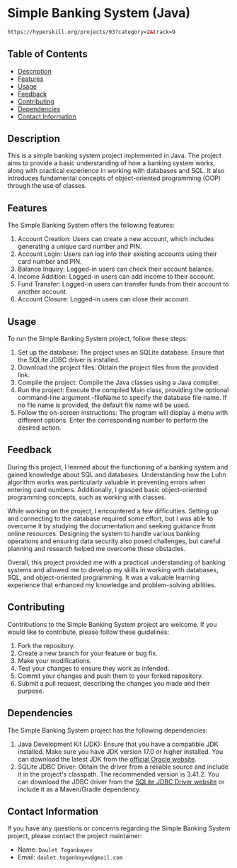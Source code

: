 # Simple Banking System (Java)
```html
https://hyperskill.org/projects/93?category=2&track=9
```

## Table of Contents
- [Description](#description)
- [Features](#features)
- [Usage](#usage)
- [Feedback](#feedback)
- [Contributing](#contributing)
- [Dependencies](#dependencies)
- [Contact Information](#contact-information)

## Description
This is a simple banking system project implemented in Java. The project aims to provide a basic understanding of how a banking system works, along with practical experience in working with databases and SQL. It also introduces fundamental concepts of object-oriented programming (OOP) through the use of classes.

## Features
The Simple Banking System offers the following features:

1. Account Creation: Users can create a new account, which includes generating a unique card number and PIN.
2. Account Login: Users can log into their existing accounts using their card number and PIN.
3. Balance Inquiry: Logged-in users can check their account balance.
4. Income Addition: Logged-in users can add income to their account.
5. Fund Transfer: Logged-in users can transfer funds from their account to another account.
6. Account Closure: Logged-in users can close their account.

## Usage
To run the Simple Banking System project, follow these steps:

1. Set up the database: The project uses an SQLite database. Ensure that the SQLite JDBC driver is installed.
2. Download the project files: Obtain the project files from the provided link.
3. Compile the project: Compile the Java classes using a Java compiler.
4. Run the project: Execute the compiled Main class, providing the optional command-line argument -fileName to specify the database file name. If no file name is provided, the default file name will be used.
5. Follow the on-screen instructions: The program will display a menu with different options. Enter the corresponding number to perform the desired action.

## Feedback
During this project, I learned about the functioning of a banking system and gained knowledge about SQL and databases. Understanding how the Luhn algorithm works was particularly valuable in preventing errors when entering card numbers. Additionally, I grasped basic object-oriented programming concepts, such as working with classes.

While working on the project, I encountered a few difficulties. Setting up and connecting to the database required some effort, but I was able to overcome it by studying the documentation and seeking guidance from online resources. Designing the system to handle various banking operations and ensuring data security also posed challenges, but careful planning and research helped me overcome these obstacles.

Overall, this project provided me with a practical understanding of banking systems and allowed me to develop my skills in working with databases, SQL, and object-oriented programming. It was a valuable learning experience that enhanced my knowledge and problem-solving abilities.

## Contributing
Contributions to the Simple Banking System project are welcome. If you would like to contribute, please follow these guidelines:

1. Fork the repository.
2. Create a new branch for your feature or bug fix.
3. Make your modifications.
4. Test your changes to ensure they work as intended.
5. Commit your changes and push them to your forked repository.
6. Submit a pull request, describing the changes you made and their purpose.

## Dependencies
The Simple Banking System project has the following dependencies:

1. Java Development Kit (JDK): Ensure that you have a compatible JDK installed. Make sure you have JDK version 17.0 or higher installed. You can download the latest JDK from the [official Oracle website](https://www.oracle.com/java/technologies/downloads/#java17).
2. SQLite JDBC Driver: Obtain the driver from a reliable source and include it in the project's classpath. The recommended version is 3.41.2. You can download the JDBC driver from the [SQLite JDBC Driver website](https://github.com/xerial/sqlite-jdbc/releases) or include it as a Maven/Gradle dependency.

## Contact Information
If you have any questions or concerns regarding the Simple Banking System project, please contact the project maintainer:
- Name: ```Daulet Toganbayev```
- Email: ```daulet.toganbayev@gmail.com```
